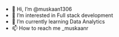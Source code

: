 - 👋 Hi, I’m @muskaan1306
- 👀 I’m interested in Full stack development
- 🌱 I’m currently learning Data Analytics
- 📫 How to reach me _muskaanr

<!---
muskaan1306/muskaan1306 is a ✨ special ✨ repository because its `README.md` (this file) appears on your GitHub profile.
You can click the Preview link to take a look at your changes.
--->
